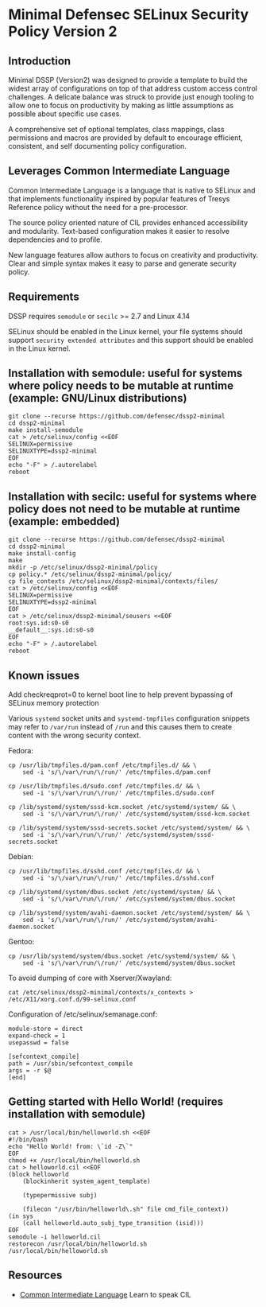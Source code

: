 # Minimal Defensec SELinux Security Policy Version 2

## Introduction

Minimal DSSP (Version2) was designed to provide a template to build the widest array of configurations on top of that address custom access control challenges. A delicate balance was struck to provide just enough tooling to allow one to focus on productivity by making as little assumptions as possible about specific use cases.

A comprehensive set of optional templates, class mappings, class permissions and macros are provided by default to encourage efficient, consistent, and self documenting policy configuration.


## Leverages Common Intermediate Language

Common Intermediate Language is a language that is native to SELinux and that implements functionality inspired by popular features of Tresys Reference policy without the need for a pre-processor.

The source policy oriented nature of CIL provides enhanced accessibility and modularity. Text-based configuration makes it easier to resolve dependencies and to profile.

New language features allow authors to focus on creativity and productivity. Clear and simple syntax makes it easy to parse and generate security policy.


## Requirements

DSSP requires `semodule` or `secilc` >= 2.7 and Linux 4.14

SELinux should be enabled in the Linux kernel, your file systems should support `security extended attributes` and this support should be enabled in the Linux kernel.


## Installation with semodule: useful for systems where policy needs to be mutable at runtime (example: GNU/Linux distributions)

    git clone --recurse https://github.com/defensec/dssp2-minimal
    cd dssp2-minimal
    make install-semodule
	cat > /etc/selinux/config <<EOF
    SELINUX=permissive
    SELINUXTYPE=dssp2-minimal
    EOF
    echo "-F" > /.autorelabel
    reboot


## Installation with secilc: useful for systems where policy does not need to be mutable at runtime (example: embedded)

    git clone --recurse https://github.com/defensec/dssp2-minimal
    cd dssp2-minimal
    make install-config
    make
    mkdir -p /etc/selinux/dssp2-minimal/policy
    cp policy.* /etc/selinux/dssp2-minimal/policy/
    cp file_contexts /etc/selinux/dssp2-minimal/contexts/files/
	cat > /etc/selinux/config <<EOF
    SELINUX=permissive
    SELINUXTYPE=dssp2-minimal
    EOF
    cat > /etc/selinux/dssp2-minimal/seusers <<EOF
    root:sys.id:s0-s0
    __default__:sys.id:s0-s0
    EOF
    echo "-F" > /.autorelabel
    reboot


## Known issues

Add checkreqprot=0 to kernel boot line to help prevent bypassing of SELinux memory protection

Various `systemd` socket units and `systemd-tmpfiles` configuration snippets may refer to `/var/run` instead of `/run` and this causes them to create content with the wrong security context.

Fedora:

    cp /usr/lib/tmpfiles.d/pam.conf /etc/tmpfiles.d/ && \
        sed -i 's/\/var\/run/\/run/' /etc/tmpfiles.d/pam.conf

    cp /usr/lib/tmpfiles.d/sudo.conf /etc/tmpfiles.d/ && \
        sed -i 's/\/var\/run/\/run/' /etc/tmpfiles.d/sudo.conf

    cp /lib/systemd/system/sssd-kcm.socket /etc/systemd/system/ && \
        sed -i 's/\/var\/run/\/run/' /etc/systemd/system/sssd-kcm.socket

    cp /lib/systemd/system/sssd-secrets.socket /etc/systemd/system/ && \
        sed -i 's/\/var\/run/\/run/' /etc/systemd/system/sssd-secrets.socket

Debian:

    cp /usr/lib/tmpfiles.d/sshd.conf /etc/tmpfiles.d/ && \
        sed -i 's/\/var\/run/\/run/' /etc/tmpfiles.d/sshd.conf

    cp /lib/systemd/system/dbus.socket /etc/systemd/system/ && \
        sed -i 's/\/var\/run/\/run/' /etc/systemd/system/dbus.socket

    cp /lib/systemd/system/avahi-daemon.socket /etc/systemd/system/ && \
        sed -i 's/\/var\/run/\/run/' /etc/systemd/system/avahi-daemon.socket

Gentoo:

    cp /usr/lib/systemd/system/dbus.socket /etc/systemd/system/ && \
        sed -i 's/\/var\/run/\/run/' /etc/systemd/system/dbus.socket

To avoid dumping of core with Xserver/Xwayland:

    cat /etc/selinux/dssp2-minimal/contexts/x_contexts > /etc/X11/xorg.conf.d/99-selinux.conf

Configuration of /etc/selinux/semanage.conf:

    module-store = direct
    expand-check = 1
    usepasswd = false

    [sefcontext_compile]
    path = /usr/sbin/sefcontext_compile
    args = -r $@
    [end]

## Getting started with Hello World! (requires installation with semodule)

    cat > /usr/local/bin/helloworld.sh <<EOF
    #!/bin/bash
    echo "Hello World! from: \`id -Z\`"
    EOF
    chmod +x /usr/local/bin/helloworld.sh
    cat > helloworld.cil <<EOF
    (block helloworld
        (blockinherit system_agent_template)

        (typepermissive subj)

        (filecon "/usr/bin/helloworld\.sh" file cmd_file_context))
    (in sys
        (call helloworld.auto_subj_type_transition (isid)))
    EOF
    semodule -i helloworld.cil
    restorecon /usr/local/bin/helloworld.sh
    /usr/local/bin/helloworld.sh


## Resources

* [Common Intermediate Language](https://github.com/SELinuxProject/selinux/blob/master/secilc/docs/README.md) Learn to speak CIL
